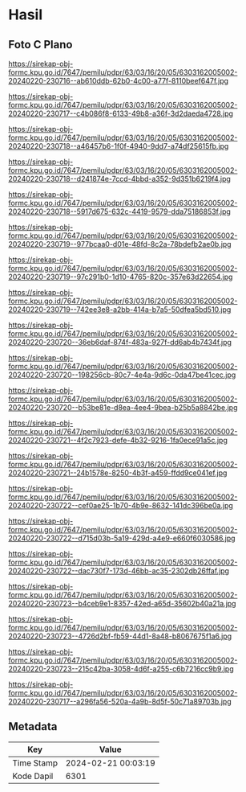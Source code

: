 # Hasil

## Foto C Plano

https://sirekap-obj-formc.kpu.go.id/7647/pemilu/pdpr/63/03/16/20/05/6303162005002-20240220-230716--ab610ddb-62b0-4c00-a77f-8110beef647f.jpg

https://sirekap-obj-formc.kpu.go.id/7647/pemilu/pdpr/63/03/16/20/05/6303162005002-20240220-230717--c4b086f8-6133-49b8-a36f-3d2daeda4728.jpg

https://sirekap-obj-formc.kpu.go.id/7647/pemilu/pdpr/63/03/16/20/05/6303162005002-20240220-230718--a46457b6-1f0f-4940-9dd7-a74df25615fb.jpg

https://sirekap-obj-formc.kpu.go.id/7647/pemilu/pdpr/63/03/16/20/05/6303162005002-20240220-230718--d241874e-7ccd-4bbd-a352-9d351b6219f4.jpg

https://sirekap-obj-formc.kpu.go.id/7647/pemilu/pdpr/63/03/16/20/05/6303162005002-20240220-230718--5917d675-632c-4419-9579-dda75186853f.jpg

https://sirekap-obj-formc.kpu.go.id/7647/pemilu/pdpr/63/03/16/20/05/6303162005002-20240220-230719--977bcaa0-d01e-48fd-8c2a-78bdefb2ae0b.jpg

https://sirekap-obj-formc.kpu.go.id/7647/pemilu/pdpr/63/03/16/20/05/6303162005002-20240220-230719--97c291b0-1d10-4765-820c-357e63d22654.jpg

https://sirekap-obj-formc.kpu.go.id/7647/pemilu/pdpr/63/03/16/20/05/6303162005002-20240220-230719--742ee3e8-a2bb-414a-b7a5-50dfea5bd510.jpg

https://sirekap-obj-formc.kpu.go.id/7647/pemilu/pdpr/63/03/16/20/05/6303162005002-20240220-230720--36eb6daf-874f-483a-927f-dd6ab4b7434f.jpg

https://sirekap-obj-formc.kpu.go.id/7647/pemilu/pdpr/63/03/16/20/05/6303162005002-20240220-230720--198256cb-80c7-4e4a-9d6c-0da47be41cec.jpg

https://sirekap-obj-formc.kpu.go.id/7647/pemilu/pdpr/63/03/16/20/05/6303162005002-20240220-230720--b53be81e-d8ea-4ee4-9bea-b25b5a8842be.jpg

https://sirekap-obj-formc.kpu.go.id/7647/pemilu/pdpr/63/03/16/20/05/6303162005002-20240220-230721--4f2c7923-defe-4b32-9216-1fa0ece91a5c.jpg

https://sirekap-obj-formc.kpu.go.id/7647/pemilu/pdpr/63/03/16/20/05/6303162005002-20240220-230721--24b1578e-8250-4b3f-a459-ffdd9ce041ef.jpg

https://sirekap-obj-formc.kpu.go.id/7647/pemilu/pdpr/63/03/16/20/05/6303162005002-20240220-230722--cef0ae25-1b70-4b9e-8632-141dc396be0a.jpg

https://sirekap-obj-formc.kpu.go.id/7647/pemilu/pdpr/63/03/16/20/05/6303162005002-20240220-230722--d715d03b-5a19-429d-a4e9-e660f6030586.jpg

https://sirekap-obj-formc.kpu.go.id/7647/pemilu/pdpr/63/03/16/20/05/6303162005002-20240220-230722--dac730f7-173d-46bb-ac35-2302db26ffaf.jpg

https://sirekap-obj-formc.kpu.go.id/7647/pemilu/pdpr/63/03/16/20/05/6303162005002-20240220-230723--b4ceb9e1-8357-42ed-a65d-35602b40a21a.jpg

https://sirekap-obj-formc.kpu.go.id/7647/pemilu/pdpr/63/03/16/20/05/6303162005002-20240220-230723--4726d2bf-fb59-44d1-8a48-b8067675f1a6.jpg

https://sirekap-obj-formc.kpu.go.id/7647/pemilu/pdpr/63/03/16/20/05/6303162005002-20240220-230723--215c42ba-3058-4d6f-a255-c6b7216cc9b9.jpg

https://sirekap-obj-formc.kpu.go.id/7647/pemilu/pdpr/63/03/16/20/05/6303162005002-20240220-230717--a296fa56-520a-4a9b-8d5f-50c71a89703b.jpg


## Metadata

| Key        | Value               |
| ---------- | ------------------- |
| Time Stamp | 2024-02-21 00:03:19 |
| Kode Dapil | 6301                |



